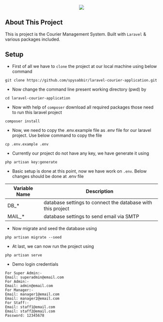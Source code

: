<p align="center"><a href="https://courier.spysabbir.com/" target="_blank"><img src="https://courier.spysabbir.com/uploads/default_photo/default_logo_photo.png"></a></p>

## About This Project

This is project is the Courier Management System. Built with `Laravel` & various packages included.

## Setup

- First of all we have to `clone` the project at our local machine using below command
 ```
git clone https://github.com/spysabbir/laravel-courier-application.git
``` 
- Now change the command line present working directory (pwd) by
 ```
cd laravel-courier-application
``` 
- Now with help of `composer` download all required packages those need to run this laravel project
 ```
composer install
``` 
- Now, we need to copy the .env.example file as .env file for our laravel project. Use below command to copy the file
 ```
cp .env.example .env
``` 
- Currently our project do not have any key, we have generate it using
 ```
php artisan key:generate
``` 
- Basic setup is done at this point, now we have work on `.env`. Below changes should be done at .env file

Variable Name | Description
--- | ---
DB_* | database settings to connect the database with this project
MAIL_* | database settings to send email via SMTP

- Now migrate and seed the database using
 ```
php artisan migrate --seed
``` 

- At last, we can now run the project using
 ```
php artisan serve
``` 

- Demo login credentials 
 ```
For Super Admin:- 
Email: superadmin@email.com
For Admin:- 
Email: admin@email.com
For Manager:- 
Email: manager1@email.com
Email: manager2@email.com
For Staff:- 
Email: staff1@email.com
Email: staff2@email.com
Password: 12345678
``` 
